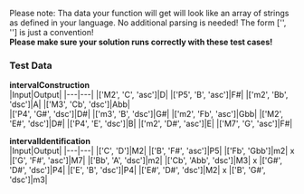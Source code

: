 Please note: Tha data your function will get will look like an array of strings as defined in your language. No additional parsing is needed! The form ['', ''] is just a convention! <br>
**Please make sure your solution runs correctly with these test cases!** <br>


### Test Data
**intervalConstruction**<br>
|Input|Output|
|---|---|
|['M2', 'C', 'asc']|D|
|['P5', 'B', 'asc']|F#|
|['m2', 'Bb', 'dsc']|A|
|['M3', 'Cb', 'dsc']|Abb|  
|['P4', 'G#', 'dsc']|D#| 
|['m3', 'B', 'dsc']|G#|
|['m2', 'Fb', 'asc']|Gbb|
|['M2', 'E#', 'dsc']|D#| 
|['P4', 'E', 'dsc']|B| 
|['m2', 'D#', 'asc']|E|
|['M7', 'G', 'asc']|F#|

**intervalIdentification** <br>
|Input|Output|
|---|---|
|['C', 'D']|M2|
|['B', 'F#', 'asc']|P5|
|['Fb', 'Gbb']|m2| x
|['G', 'F#', 'asc']|M7|
|['Bb', 'A', 'dsc']|m2|
|['Cb', 'Abb', 'dsc']|M3| x
|['G#', 'D#', 'dsc']|P4|
|['E', 'B', 'dsc']|P4|
|['E#', 'D#', 'dsc']|M2| x 
|['B', 'G#', 'dsc']|m3|
